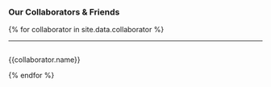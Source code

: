 
### Our Collaborators & Friends


{% for collaborator in site.data.collaborator %}
<hr>
<div id = "{{collaborator.name}}" style="padding-top: 60px; margin-top: -60px;">
<p>{{collaborator.name}}<br>
</div> {% endfor %}

<br>
